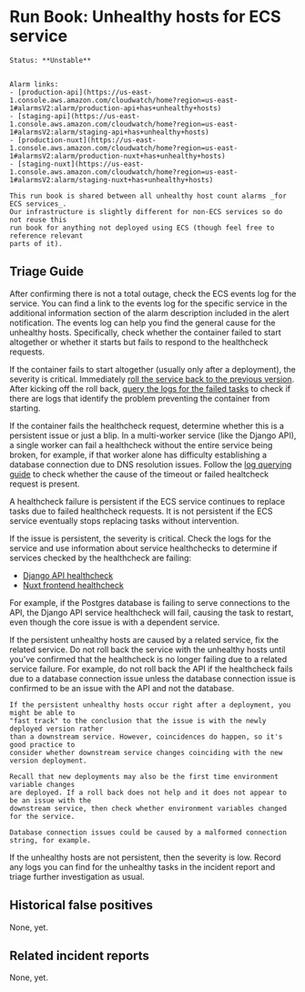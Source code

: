 # Run Book: Unhealthy hosts for ECS service

```{admonition} Metadata
Status: **Unstable**


Alarm links:
- [production-api](https://us-east-1.console.aws.amazon.com/cloudwatch/home?region=us-east-1#alarmsV2:alarm/production-api+has+unhealthy+hosts)
- [staging-api](https://us-east-1.console.aws.amazon.com/cloudwatch/home?region=us-east-1#alarmsV2:alarm/staging-api+has+unhealthy+hosts)
- [production-nuxt](https://us-east-1.console.aws.amazon.com/cloudwatch/home?region=us-east-1#alarmsV2:alarm/production-nuxt+has+unhealthy+hosts)
- [staging-nuxt](https://us-east-1.console.aws.amazon.com/cloudwatch/home?region=us-east-1#alarmsV2:alarm/staging-nuxt+has+unhealthy+hosts)
```

```{note}
This run book is shared between all unhealthy host count alarms _for ECS services_.
Our infrastructure is slightly different for non-ECS services so do not reuse this
run book for anything not deployed using ECS (though feel free to reference relevant
parts of it).
```

## Triage Guide

After confirming there is not a total outage, check the ECS events log for the
service. You can find a link to the events log for the specific service in the
additional information section of the alarm description included in the alert
notification. The events log can help you find the general cause for the
unhealthy hosts. Specifically, check whether the container failed to start
altogether or whether it starts but fails to respond to the healthcheck
requests.

If the container fails to start altogether (usually only after a deployment),
the severity is critical. Immediately
[roll the service back to the previous version](/general/deployment.md#rollbacks).
After kicking off the roll back,
[query the logs for the failed tasks](/meta/monitoring/cloudwatch_logs/index.md)
to check if there are logs that identify the problem preventing the container
from starting.

If the container fails the healthcheck request, determine whether this is a
persistent issue or just a blip. In a multi-worker service (like the Django
API), a single worker can fail a healthcheck without the entire service being
broken, for example, if that worker alone has difficulty establishing a database
connection due to DNS resolution issues. Follow the
[log querying guide](/meta/monitoring/cloudwatch_logs/index.md) to check whether
the cause of the timeout or failed healtcheck request is present.

A healthcheck failure is persistent if the ECS service continues to replace
tasks due to failed healthcheck requests. It is not persistent if the ECS
service eventually stops replacing tasks without intervention.

If the issue is persistent, the severity is critical. Check the logs for the
service and use information about service healthchecks to determine if services
checked by the healthcheck are failing:

- [Django API healthcheck](/api/reference/healthcheck.md)
- [Nuxt frontend healthcheck](/frontend/reference/healthcheck.md)

For example, if the Postgres database is failing to serve connections to the
API, the Django API service healthcheck will fail, causing the task to restart,
even though the core issue is with a dependent service.

If the persistent unhealthy hosts are caused by a related service, fix the
related service. Do not roll back the service with the unhealthy hosts until
you've confirmed that the healthcheck is no longer failing due to a related
service failure. For example, do not roll back the API if the healthcheck fails
due to a database connection issue unless the database connection issue is
confirmed to be an issue with the API and not the database.

```{hint}
If the persistent unhealthy hosts occur right after a deployment, you might be able to
"fast track" to the conclusion that the issue is with the newly deployed version rather
than a downstream service. However, coincidences do happen, so it's good practice to
consider whether downstream service changes coinciding with the new version deployment.
```

```{warning}
Recall that new deployments may also be the first time environment variable changes
are deployed. If a roll back does not help and it does not appear to be an issue with the
downstream service, then check whether environment variables changed for the service.

Database connection issues could be caused by a malformed connection string, for example.
```

If the unhealthy hosts are not persistent, then the severity is low. Record any
logs you can find for the unhealthy tasks in the incident report and triage
further investigation as usual.

## Historical false positives

None, yet.

## Related incident reports

None, yet.
